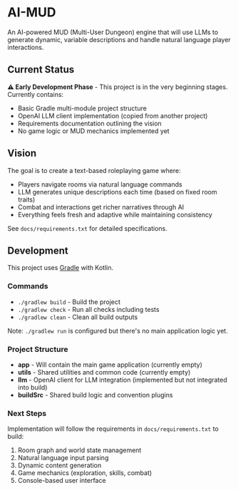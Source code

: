# AI-MUD

An AI-powered MUD (Multi-User Dungeon) engine that will use LLMs to generate dynamic, variable descriptions and handle natural language player interactions.

## Current Status

**⚠️ Early Development Phase** - This project is in the very beginning stages. Currently contains:

- Basic Gradle multi-module project structure
- OpenAI LLM client implementation (copied from another project)
- Requirements documentation outlining the vision
- No game logic or MUD mechanics implemented yet

## Vision

The goal is to create a text-based roleplaying game where:
- Players navigate rooms via natural language commands
- LLM generates unique descriptions each time (based on fixed room traits)
- Combat and interactions get richer narratives through AI
- Everything feels fresh and adaptive while maintaining consistency

See `docs/requirements.txt` for detailed specifications.

## Development

This project uses [Gradle](https://gradle.org/) with Kotlin.

### Commands

* `./gradlew build` - Build the project
* `./gradlew check` - Run all checks including tests
* `./gradlew clean` - Clean all build outputs

Note: `./gradlew run` is configured but there's no main application logic yet.

### Project Structure

- **app** - Will contain the main game application (currently empty)
- **utils** - Shared utilities and common code (currently empty)
- **llm** - OpenAI client for LLM integration (implemented but not integrated into build)
- **buildSrc** - Shared build logic and convention plugins

### Next Steps

Implementation will follow the requirements in `docs/requirements.txt` to build:
1. Room graph and world state management
2. Natural language input parsing
3. Dynamic content generation
4. Game mechanics (exploration, skills, combat)
5. Console-based user interface